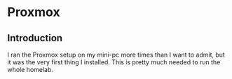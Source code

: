 # Proxmox

## Introduction
I ran the Proxmox setup on my mini-pc more times than I want to admit, but it was the very first thing I installed.
This is pretty much needed to run the whole homelab.